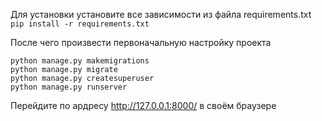 Для установки установите все зависимости из файла requirements.txt
```pip install -r requirements.txt```

После чего произвести первоначальную настройку проекта
```
python manage.py makemigrations
python manage.py migrate
python manage.py createsuperuser
python manage.py runserver
```

Перейдите по ардресу http://127.0.0.1:8000/ в своём браузере